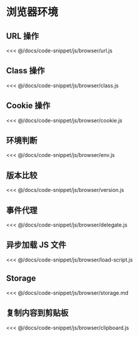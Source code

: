 # 浏览器环境

## URL 操作

<<< @/docs/code-snippet/js/browser/url.js

## Class 操作

<<< @/docs/code-snippet/js/browser/class.js

## Cookie 操作

<<< @/docs/code-snippet/js/browser/cookie.js

## 环境判断

<<< @/docs/code-snippet/js/browser/env.js

## 版本比较

<<< @/docs/code-snippet/js/browser/version.js

## 事件代理

<<< @/docs/code-snippet/js/browser/delegate.js

## 异步加载 JS 文件

<<< @/docs/code-snippet/js/browser/load-script.js

## Storage

<<< @/docs/code-snippet/js/browser/storage.md

## 复制内容到剪贴板

<<< @/docs/code-snippet/js/browser/clipboard.js